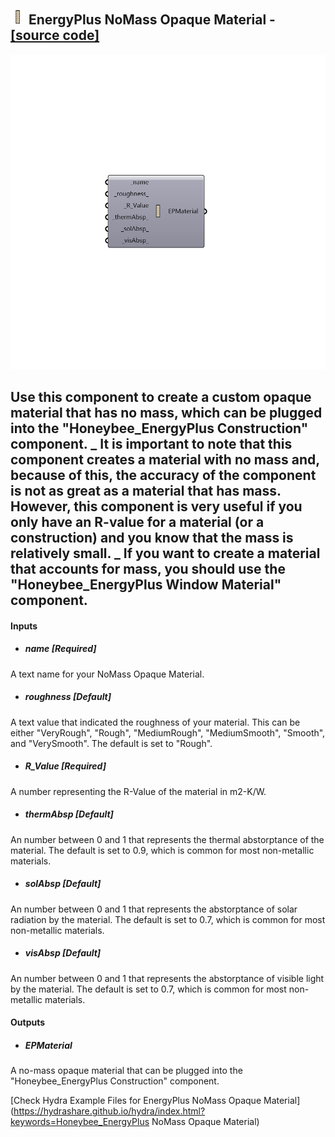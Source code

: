## ![](../../images/icons/EnergyPlus_NoMass_Opaque_Material.png) EnergyPlus NoMass Opaque Material - [[source code]](https://github.com/ladybug-tools/honeybee-legacy/tree/master/src/Honeybee_EnergyPlus%20NoMass%20Opaque%20Material.py)

![](../../images/components/EnergyPlus_NoMass_Opaque_Material.png)

Use this component to create a custom opaque material that has no mass, which can be plugged into the "Honeybee_EnergyPlus Construction" component.
 _
 It is important to note that this component creates a material with no mass and, because of this, the accuracy of the component is not as great as a material that has mass.  However, this component is very useful if you only have an R-value for a material (or a construction) and you know that the mass is relatively small.
 _
 If you want to create a material that accounts for mass, you should use the "Honeybee_EnergyPlus Window Material" component.
 -
 

#### Inputs
* ##### name [Required]
A text name for your NoMass Opaque Material.
* ##### roughness [Default]
A text value that indicated the roughness of your material.  This can be either "VeryRough", "Rough", "MediumRough", "MediumSmooth", "Smooth", and "VerySmooth".  The default is set to "Rough".
* ##### R_Value [Required]
A number representing the R-Value of the material in m2-K/W.
* ##### thermAbsp [Default]
An number between 0 and 1 that represents the thermal abstorptance of the material.  The default is set to 0.9, which is common for most non-metallic materials.
* ##### solAbsp [Default]
An number between 0 and 1 that represents the abstorptance of solar radiation by the material.  The default is set to 0.7, which is common for most non-metallic materials.
* ##### visAbsp [Default]
An number between 0 and 1 that represents the abstorptance of visible light by the material.  The default is set to 0.7, which is common for most non-metallic materials.

#### Outputs
* ##### EPMaterial
A no-mass opaque material that can be plugged into the "Honeybee_EnergyPlus Construction" component.


[Check Hydra Example Files for EnergyPlus NoMass Opaque Material](https://hydrashare.github.io/hydra/index.html?keywords=Honeybee_EnergyPlus NoMass Opaque Material)